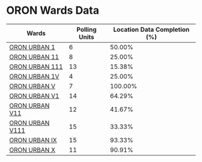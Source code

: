 
# ORON Wards Data

| Wards | Polling Units | Location Data Completion (%) |
| ---- | ----- | ------- |
| [ORON URBAN 1](./wards/664-oron-urban-1) | 6 | 50.00% |
| [ORON URBAN 11](./wards/665-oron-urban-11) | 8 | 25.00% |
| [ORON URBAN 111](./wards/666-oron-urban-111) | 13 | 15.38% |
| [ORON URBAN 1V](./wards/667-oron-urban-1v) | 4 | 25.00% |
| [ORON URBAN V](./wards/668-oron-urban-v) | 7 | 100.00% |
| [ORON URBAN V1](./wards/669-oron-urban-v1) | 14 | 64.29% |
| [ORON URBAN V11](./wards/670-oron-urban-v11) | 12 | 41.67% |
| [ORON URBAN V111](./wards/671-oron-urban-v111) | 15 | 33.33% |
| [ORON URBAN  IX](./wards/672-oron-urban-ix) | 15 | 93.33% |
| [ORON URBAN  X](./wards/673-oron-urban-x) | 11 | 90.91% |




